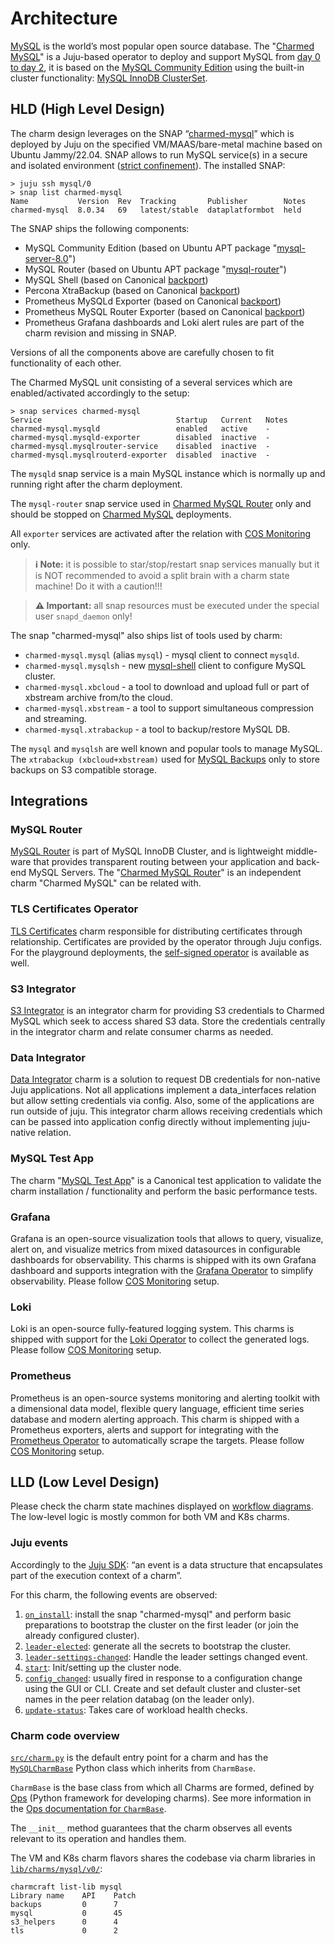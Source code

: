 # Architecture

[MySQL](https://www.mysql.com/) is the world’s most popular open source database. The "[Charmed MySQL](https://charmhub.io/mysql)" is a Juju-based operator to deploy and support MySQL from [day 0 to day 2](https://codilime.com/blog/day-0-day-1-day-2-the-software-lifecycle-in-the-cloud-age/), it is based on the [MySQL Community Edition](https://www.mysql.com/products/community/) using the built-in cluster functionality: [MySQL InnoDB ClusterSet](https://dev.mysql.com/doc/mysql-shell/8.0/en/innodb-clusterset.html).

## HLD (High Level Design)

The charm design leverages on the SNAP “[charmed-mysql](https://snapcraft.io/charmed-mysql)” which is deployed by Juju on the specified VM/MAAS/bare-metal machine based on Ubuntu Jammy/22.04. SNAP allows to run MySQL service(s) in a secure and isolated environment ([strict confinement](https://ubuntu.com/blog/demystifying-snap-confinement)). The installed SNAP:
```
> juju ssh mysql/0
> snap list charmed-mysql
Name           Version  Rev  Tracking       Publisher        Notes
charmed-mysql  8.0.34   69   latest/stable  dataplatformbot  held
```

The SNAP ships the following components:

* MySQL Community Edition (based on Ubuntu APT package "[mysql-server-8.0](https://packages.ubuntu.com/jammy/mysql-server-8.0)") 
* MySQL Router (based on Ubuntu APT package "[mysql-router](https://packages.ubuntu.com/jammy/mysql-router)")
* MySQL Shell (based on Canonical [backport](https://launchpad.net/~data-platform/+archive/ubuntu/mysql-shell))
* Percona XtraBackup (based on Canonical  [backport](https://launchpad.net/~data-platform/+archive/ubuntu/xtrabackup))
* Prometheus MySQLd Exporter (based on Canonical [backport](https://launchpad.net/~data-platform/+archive/ubuntu/mysqld-exporter))
* Prometheus MySQL Router Exporter (based on Canonical [backport](https://launchpad.net/~data-platform/+archive/ubuntu/mysqlrouter-exporter))
* Prometheus Grafana dashboards and Loki alert rules are part of the charm revision and missing in SNAP.

Versions of all the components above are carefully chosen to fit functionality of each other.

The Charmed MySQL unit consisting of a several services which are enabled/activated accordingly to the setup: 

```
> snap services charmed-mysql
Service                              Startup   Current   Notes
charmed-mysql.mysqld                 enabled   active    -
charmed-mysql.mysqld-exporter        disabled  inactive  -
charmed-mysql.mysqlrouter-service    disabled  inactive  -
charmed-mysql.mysqlrouterd-exporter  disabled  inactive  -
```

The `mysqld` snap service is a main MySQL instance which is normally up and running right after the charm deployment.

The `mysql-router` snap service used in [Charmed MySQL Router](https://charmhub.io/mysql-router?channel=dpe/edge) only and should be stopped on [Charmed MySQL](https://charmhub.io/mysql) deployments.

All `exporter` services are activated after the relation with [COS Monitoring](/how-to/monitoring-cos/enable-monitoring) only.

> **:information_source: Note:** it is possible to star/stop/restart snap services manually but it is NOT recommended to avoid a split brain with a charm state machine! Do it with a caution!!!

> **:warning: Important:** all snap resources must be executed under the special user `snapd_daemon` only!

The snap "charmed-mysql" also ships list of tools used by charm:
* `charmed-mysql.mysql` (alias `mysql`) - mysql client to connect `mysqld`.
* `charmed-mysql.mysqlsh` - new [mysql-shell](https://dev.mysql.com/doc/mysql-shell/8.0/en/) client to configure MySQL cluster.
* `charmed-mysql.xbcloud` - a tool to download and upload full or part of xbstream archive from/to the cloud.
* `charmed-mysql.xbstream` - a tool to support simultaneous compression and streaming.
* `charmed-mysql.xtrabackup` - a tool to backup/restore MySQL DB.

The `mysql` and `mysqlsh` are well known and popular tools to manage MySQL.
The `xtrabackup (xbcloud+xbstream)` used for [MySQL Backups](/how-to/back-up-and-restore/create-a-backup) only to store backups on S3 compatible storage.

## Integrations

### MySQL Router

[MySQL Router](https://dev.mysql.com/doc/mysql-router/8.0/en/) is part of MySQL InnoDB Cluster, and is lightweight middle-ware that provides transparent routing between your application and back-end MySQL Servers. The "[Charmed MySQL Router](https://charmhub.io/mysql-router)" is an independent charm "Charmed MySQL" can be related with.

### TLS Certificates Operator

[TLS Certificates](https://charmhub.io/tls-certificates-operator) charm responsible for distributing certificates through relationship. Certificates are provided by the operator through Juju configs. For the playground deployments, the [self-signed operator](https://charmhub.io/self-signed-certificates) is available as well.

### S3 Integrator

[S3 Integrator](https://charmhub.io/s3-integrator) is an integrator charm for providing S3 credentials to Charmed MySQL which seek to access shared S3 data. Store the credentials centrally in the integrator charm and relate consumer charms as needed.

### Data Integrator

[Data Integrator](https://charmhub.io/data-integrator) charm is a solution to request DB credentials for non-native Juju applications. Not all applications implement a data_interfaces relation but allow setting credentials via config. Also, some of the applications are run outside of juju. This integrator charm allows receiving credentials which can be passed into application config directly without implementing juju-native relation.

### MySQL Test App

The charm "[MySQL Test App](https://charmhub.io/mysql-test-app)" is a Canonical test application to validate the charm installation / functionality and perform the basic performance tests.

### Grafana

Grafana is an open-source visualization tools that allows to query, visualize, alert on, and visualize metrics from mixed datasources in configurable dashboards for observability. This charms is shipped with its own Grafana dashboard and supports integration with the [Grafana Operator](https://charmhub.io/grafana-k8s) to simplify observability. Please follow [COS Monitoring](/how-to/monitoring-cos/enable-monitoring) setup.

### Loki

Loki is an open-source fully-featured logging system. This charms is shipped with support for the [Loki Operator](https://charmhub.io/loki-k8s) to collect the generated logs. Please follow [COS Monitoring](/how-to/monitoring-cos/enable-monitoring) setup.

### Prometheus

Prometheus is an open-source systems monitoring and alerting toolkit with a dimensional data model, flexible query language, efficient time series database and modern alerting approach. This charm is shipped with a Prometheus exporters, alerts and support for integrating with the [Prometheus Operator](https://charmhub.io/prometheus-k8s) to automatically scrape the targets. Please follow [COS Monitoring](/how-to/monitoring-cos/enable-monitoring) setup.

## LLD (Low Level Design)

Please check the charm state machines displayed on [workflow diagrams](https://charmhub.io/mysql-k8s/docs/e-flowcharts). The low-level logic is mostly common for both VM and K8s charms.

<!--- TODO: Describe all possible installations? Cross-model/controller? --->

### Juju events

Accordingly to the [Juju SDK](https://juju.is/docs/sdk/event): “an event is a data structure that encapsulates part of the execution context of a charm”.

For this charm, the following events are observed:

1. [`on_install`](https://documentation.ubuntu.com/juju/3.6/reference/hook/#install): install the snap "charmed-mysql" and perform basic preparations to bootstrap the cluster on the first leader (or join the already configured cluster). 
2. [`leader-elected`](https://documentation.ubuntu.com/juju/3.6/reference/hook/#leader-elected): generate all the secrets to bootstrap the cluster.
3. [`leader-settings-changed`](https://documentation.ubuntu.com/juju/3.6/reference/hook/#leader-settings-changed): Handle the leader settings changed event.
4. [`start`](https://documentation.ubuntu.com/juju/3.6/reference/hook/#start): Init/setting up the cluster node.
5. [`config_changed`](https://documentation.ubuntu.com/juju/3.6/reference/hook/#config-changed): usually fired in response to a configuration change using the GUI or CLI. Create and set default cluster and cluster-set names in the peer relation databag (on the leader only).
6. [`update-status`](https://documentation.ubuntu.com/juju/3.6/reference/hook/#update-status): Takes care of workload health checks.
<!--- 7. database_storage_detaching: TODO: ops? event?
8. TODO: any other events?
--->

### Charm code overview

[`src/charm.py`](https://github.com/canonical/postgresql-operator/blob/main/src/charm.py) is the default entry point for a charm and has the [`MySQLCharmBase`](https://github.com/canonical/mysql-operator/blob/main/lib/charms/mysql/v0/mysql.py) Python class which inherits from `CharmBase`.

`CharmBase` is the base class from which all Charms are formed, defined by [Ops](https://ops.readthedocs.io/en/latest/) (Python framework for developing charms). See more information in the [Ops documentation for `CharmBase`](https://ops.readthedocs.io/en/latest/reference/ops.html#ops.CharmBase).

The `__init__` method guarantees that the charm observes all events relevant to its operation and handles them.

The VM and K8s charm flavors shares the codebase via charm libraries in [`lib/charms/mysql/v0/`](https://github.com/canonical/mysql-operator/blob/main/lib/charms/mysql/v0/):

```
charmcraft list-lib mysql
Library name    API    Patch                                                                                                                                                                                                                          
backups         0      7                                                                                                                                                                                                                              
mysql           0      45                                                                                                                                                                                                                             
s3_helpers      0      4                                                                                                                                                                                                                              
tls             0      2                                     
```

